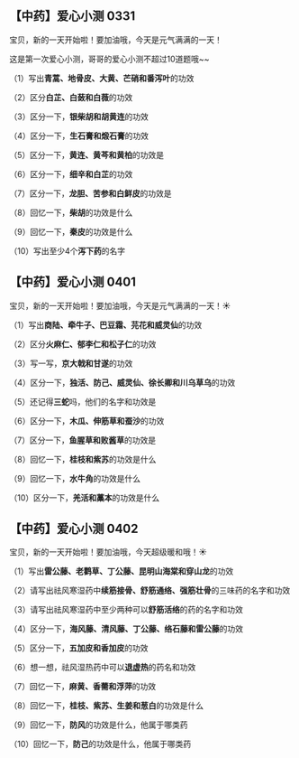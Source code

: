 ## 【中药】爱心小测 0331

宝贝，新的一天开始啦！要加油哦，今天是元气满满的一天！

这是第一次爱心小测，哥哥的爱心小测不超过10道题哦~~

（1）写出**青蒿、地骨皮、大黄、芒硝和番泻叶**的功效

（2）区分**白芷、白蔹和白薇**的功效

（3）区分一下，**银柴胡和胡黄连**的功效

（4）区分一下，**生石膏和煅石膏**的功效

（5）区分一下，**黄连、黄芩和黄柏**的功效是

（6）区分一下，**细辛和白芷**的功效

（7）区分一下，**龙胆、苦参和白鲜皮**的功效是

（8）回忆一下，**柴胡**的功效是什么

（9）回忆一下，**秦皮**的功效是什么

（10）写出至少4个**泻下药**的名字

## 【中药】爱心小测 0401

宝贝，新的一天开始啦！要加油哦，今天是元气满满的一天！☀

（1）写出**商陆、牵牛子、巴豆霜、芫花和威灵仙**的功效

（2）区分**火麻仁、郁李仁和松子仁**的功效

（3）写一写，**京大戟和甘遂**的功效

（4）区分一下，**独活、防己、威灵仙、徐长卿和川乌草乌**的功效

（5）还记得**三蛇**吗，他们的名字和功效是

（6）区分一下，**木瓜、伸筋草和蚕沙**的功效

（7）区分一下，**鱼腥草和败酱草**的功效是

（8）回忆一下，**桂枝和紫苏**的功效是什么

（9）回忆一下，**水牛角**的功效是什么

（10）区分一下，**羌活和藁本**的功效是什么

## 【中药】爱心小测 0402

宝贝，新的一天开始啦！要加油哦，今天超级暖和哦！☀

（1）写出**雷公藤、老鹳草、丁公藤、昆明山海棠和穿山龙**的功效

（2）请写出祛风寒湿药中**续筋接骨、舒筋通络、强筋壮骨**的三味药的名字和功效

（3）请写出祛风寒湿药中至少两种可以**舒筋活络**的药的名字和功效

（4）区分一下，**海风藤、清风藤、丁公藤、络石藤和雷公藤**的功效

（5）区分一下，**五加皮和香加皮**的功效

（6）想一想，祛风湿热药中可以**退虚热**的药名和功效

（7）回忆一下，**麻黄、香薷和浮萍**的功效

（8）回忆一下，**桂枝、紫苏、生姜和葱白**的功效是什么

（9）回忆一下，**防风**的功效是什么，他属于哪类药

（10）回忆一下，**防己**的功效是什么，他属于哪类药